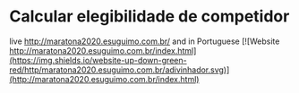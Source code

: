 # Calcular elegibilidade de competidor

live http://maratona2020.esuguimo.com.br/ and in Portuguese
[![Website http://maratona2020.esuguimo.com.br/index.html](https://img.shields.io/website-up-down-green-red/http/maratona2020.esuguimo.com.br/adivinhador.svg)](http://maratona2020.esuguimo.com.br/index.html)
